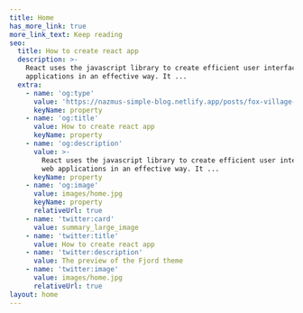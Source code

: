 ```yaml
---
title: Home
has_more_link: true
more_link_text: Keep reading
seo:
  title: How to create react app
  description: >-
    React uses the javascript library to create efficient user interfaces of web
    applications in an effective way. It ...
  extra:
    - name: 'og:type'
      value: 'https://nazmus-simple-blog.netlify.app/posts/fox-village-in-japan/'
      keyName: property
    - name: 'og:title'
      value: How to create react app
      keyName: property
    - name: 'og:description'
      value: >-
        React uses the javascript library to create efficient user interfaces of
        web applications in an effective way. It ...
      keyName: property
    - name: 'og:image'
      value: images/home.jpg
      keyName: property
      relativeUrl: true
    - name: 'twitter:card'
      value: summary_large_image
    - name: 'twitter:title'
      value: How to create react app
    - name: 'twitter:description'
      value: The preview of the Fjord theme
    - name: 'twitter:image'
      value: images/home.jpg
      relativeUrl: true
layout: home
---
```

